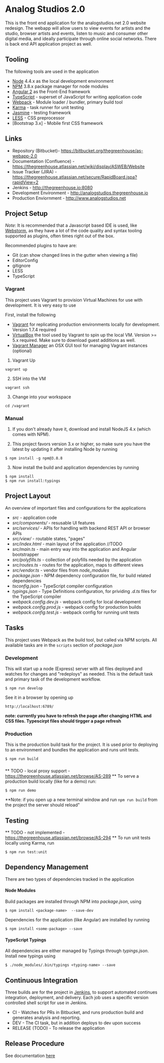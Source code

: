 # Analog Studios 2.0
This is the front end application for the analogstudios.net 2.0 website redesign.  The webapp will allow users to view
events for artists and the studio, browser artists and events, listen to music and consumer other digital media, and
ideally participate through online social networks.  There is back end API application project as well.

## Tooling
The following tools are used in the application

- [Node][] 4.4.x as the local development environment
- [NPM][]  3.8.x package manager for node modules
- [Angular 2][] as the Front-End framework
- [TypeScript][] - superset of JavaScript for writing application code
- [Webpack][] - Module loader / bundler, primary build tool
- [Karma][] - task runner for unit testing
- [Jasmine][] - testing framework
- [LESS][] - CSS preprocessor
- [Bootstrap 3.x] - Mobile first CSS framework


[Node]: https://nodejs.org/
[NPM]: https://www.npmjs.com/
[Angular 2]: https://angular.io/
[TypeScript]: https://www.typescriptlang.org/
[Webpack]: https://webpack.github.io/
[Karma]: https://karma-runner.github.io/1.0/index.html
[Jasmine]: http://jasmine.github.io/
[LESS]: http://lesscss.org/
[Bootstrap]: http://getbootstrap.com/

## Links
* Repository (Bitbucket)- https://bitbucket.org/thegreenhouse/as-webapp-2.0
* Documentation (Confluence) - https://thegreenhouse.atlassian.net/wiki/display/ASWEB/Website
* Issue Tracker (JIRA) - https://thegreenhouse.atlassian.net/secure/RapidBoard.jspa?rapidView=2
* Jenkins - http://thegreenhouse.io:8080
* Development Environment - http://analogstudios.thegreenhouse.io
* Production Enviornment - http://www.analogstudios.net

## Project Setup
*Note*: It is recommended that a Javascript based IDE is used, like [Webstorm][],
as they have a lot of the code quality and syntax tooling supported as plugins, often times right out of the box.

Recommended plugins to have are:
- Git (can show changed lines in the gutter when viewing a file)
- EditorConfig
- gitignore
- LESS
- TypeScript

[Webstorm]: https://www.jetbrains.com/webstorm/

### Vagrant
This project uses Vagrant to provision Virtual Machines for use with development.  It is very easy to use

First, install the following

- [Vagrant][] for replicating production environments locally for development.  Version 1.7.4 required
- [VirtualBox][] the tool used by Vagrant to spin up the local VM.  Version >= 5.x required.  Make sure to download
guest additions as well.
- [Vagrant Manager][] an OSX GUI tool for managing Vagrant instances (optional)


1. Vagrant Up
```
vagrant up
```

2. SSH into the VM
```
vagrant ssh
```

3. Change into your workspace
```
cd /vagrant
```

[Vagrant]: http://www.vagrantup.com/
[VirtualBox]: http://www.virtualbox.org/
[Vagrant Manager]: http://vagrantmanager.com/

### Manual

1. If you don't already have it, download and install NodeJS 4.x (which comes with NPM).

2. This project favors version 3.x or higher, so make sure you have the latest by updating it after installing Node 
by running 

```
$ npm install -g npm@3.8.8
```

3. Now install the build and application dependencies by running

```
$ npm install 
$ npm run install:typings
```

## Project Layout
An overview of important files and configurations for the applications

* _src_ - application code
* _src/components/_ - resusable UI features
* _src/services/_ -  APIs for handling with backend REST API or browser APIs
* _src/view/_ -  routable states, "pages"
* _src/index.html_ - main layout of the application //TODO
* _src/main.ts_ - main entry way into the application and Angular bootstrapper
* _src/polyfills.ts_ - collection of polyfills needed by the application
* _src/routes.ts_ - routes for the application, maps to different views
* _src/vendor.ts_ - vendor files from _node_modules_
* _package.json_ - NPM dependency configuration file, for build related dependencies
* _tsconfig.json_ - TypeScript compiler configuration
* _typings.json_ - Type Definitions configuration, for prividing _.d.ts_ files for the TypeScript compiler
* _webpack.config.dev.js_ - webpack config for local development
* _webpack.config.prod.js_ - webpack config for production builds
* _webpack.config.test.js_ - webpack config for running unit tests

## Tasks
This project uses Webpack as the build tool, but called via NPM scripts.  All available tasks are in the `scripts`
section of _package.json_

### Development
This will start up a node (Express) server with all files deployed and watches for changes and "redeploys" as needed.  This is the
default task and primary task of the development workflow.

```
$ npm run develop
```

See it in a browser by opening up

```
http://localhost:6789/
```

**note: currently you have to refresh the page after changing HTML and CSS files.  Typescirpt files should tirgger a page refresh**

### Production
This is the production build task for the project.  It is used prior to deploying to an environment and bundles the
application and runs unit tests.

```
$ npm run build
```

###
** TODO - local proxy support - https://thegreenhouse.atlassian.net/browse/AS-289 **
To serve a production build locally (like for a demo) run:

```
$ npm run demo
```

**Note: if you open up a new terminal window and run `npm run build` from the project the server should reload"


## Testing
** TODO - not implemented - https://thegreenhouse.atlassian.net/browse/AS-294 **
To run unit tests locally using Karma, run 

```
$ npm run test:unit
```


## Dependency Management
There are two types of dependencies tracked in the application

#### Node Modules
Build packages are installed through NPM into _package.json_, using
 
```
$ npm install <package-name>  --save-dev
```

Dependencies for the application (like Angular) are installed by running 

```
$ npm install <some-package> --save
```

#### TypeScript Typings
All dependencies are either managed by Typings through _typings.json_.  Install new typings using 

```
$ ./node_modules/.bin/typings <typing-name> --save
```


## Continuous Integration
Three builds are for the project in [Jenkins][], to support automated continues integration, deployment, and delivery.
Each job uses a specific version controlled shell script for use in Jenkins.

* CI - Watches for PRs in Bitbucket, and runs production build and generates analysis and reporting.
* DEV - The CI task, but in addition deploys to dev upon success
* RELEASE (TODO) - To release the application

[Jenkins]: http://www.thegreenhouse.io:8080/

## Release Procedure
See documentation [here][]

[here]: https://thegreenhouse.atlassian.net/wiki/display/ASWEB/Release+Management#ReleaseManagement-UI(StaticFrontend)
